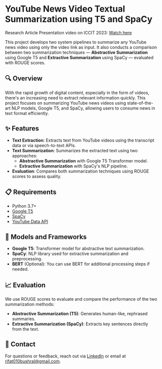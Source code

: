 <!--
## YouTube News Video Textual Summarization using T5 and SpaCy
### Research Article Presentation video on ICCIT 2023: https://youtu.be/I-Khius3hM8

#### -Developed two system pipelines to summarize any YouTube News video using only the video link as input.
#### -Conducted result comparison between Abstractive textual summarization of Google T5 and Extractive textual summarization of SpaCy using ROUGE scores.
-->

# YouTube News Video Textual Summarization using T5 and SpaCy

Research Article Presentation video on ICCIT 2023: [Watch here](https://youtu.be/I-Khius3hM8)

This project develops two system pipelines to summarize any YouTube news video using only the video link as input. It also conducts a comparison between two summarization techniques — **Abstractive Summarization** using Google T5 and **Extractive Summarization** using SpaCy — evaluated with ROUGE scores.

## 🔍 Overview

With the rapid growth of digital content, especially in the form of videos, there's an increasing need to extract relevant information quickly. This project focuses on summarizing YouTube news videos using state-of-the-art NLP models, Google T5, and SpaCy, allowing users to consume news in text format efficiently.

## ✨ Features

- **Text Extraction**: Extracts text from YouTube videos using the transcript data or via speech-to-text APIs.
- **Text Summarization**: Summarizes the extracted text using two approaches:
  - **Abstractive Summarization** with Google T5 Transformer model.
  - **Extractive Summarization** with SpaCy's NLP pipeline.
- **Evaluation**: Compares both summarization techniques using ROUGE scores to assess quality.

## 📋 Requirements

- Python 3.7+
- [Google T5](https://huggingface.co/transformers/model_doc/t5.html)
- [SpaCy](https://spacy.io/)
- [YouTube Data API](https://developers.google.com/youtube/v3)

## 🚀 Models and Frameworks
- **Google T5**: Transformer model for abstractive text summarization.
- **SpaCy**: NLP library used for extractive summarization and preprocessing.
- **BERT** (Optional): You can use BERT for additional processing steps if needed.

## 📈 Evaluation
We use ROUGE scores to evaluate and compare the performance of the two summarization methods:

- **Abstractive Summarization (T5)**: Generates human-like, rephrased summaries.
- **Extractive Summarization (SpaCy)**: Extracts key sentences directly from the text.

## 📧 Contact
For questions or feedback, reach out via [LinkedIn](https://www.linkedin.com/in/muhammad-rifat-islam-9ab376230/) or email at rifat010bushral@gmail.com.



